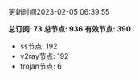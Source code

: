 更新时间2023-02-05 06:39:55

**总订阅: 73**
**总节点: 936**
**有效节点: 390**
- ss节点: 192
- v2ray节点: 192
- trojan节点: 6
